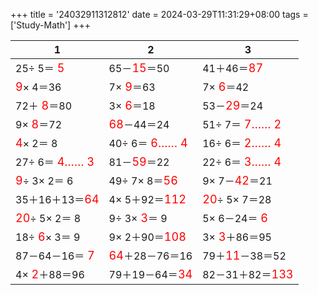+++ 
title = '24032911312812' 
date = 2024-03-29T11:31:29+08:00 
tags = ['Study-Math'] 
+++ 

1 | 2 | 3 
-- | -- | -- 
25÷ 5＝<font color=red size=4> 5</font> | 65－<font color=red size=4>15</font>＝50 | 41＋46＝<font color=red size=4>87</font> 
<font color=red size=4> 9</font>× 4＝36 |  7×<font color=red size=4> 9</font>＝63 |  7×<font color=red size=4> 6</font>＝42 
72＋<font color=red size=4> 8</font>＝80 |  3×<font color=red size=4> 6</font>＝18 | 53－<font color=red size=4>29</font>＝24 
 9×<font color=red size=4> 8</font>＝72 | <font color=red size=4>68</font>－44＝24 | 51÷ 7＝<font color=red size=4> 7…… 2</font> 
<font color=red size=4> 4</font>× 2＝ 8 | 40÷ 6＝<font color=red size=4> 6…… 4</font> | 16÷ 6＝<font color=red size=4> 2…… 4</font> 
27÷ 6＝<font color=red size=4> 4…… 3</font> | 81－<font color=red size=4>59</font>＝22 | 22÷ 6＝<font color=red size=4> 3…… 4</font> 
<font color=red size=4> 9</font>÷ 3× 2＝ 6 | 49÷ 7× 8＝<font color=red size=4>56</font> |  9× 7－<font color=red size=4>42</font>＝21 
35＋16＋13＝<font color=red size=4>64</font> |  4× 5＋92＝<font color=red size=4>112</font> | <font color=red size=4>20</font>÷ 5× 7＝28 
<font color=red size=4>20</font>÷ 5× 2＝ 8 |  9÷ 3×<font color=red size=4> 3</font>＝ 9 |  5× 6－24＝<font color=red size=4> 6</font> 
18÷<font color=red size=4> 6</font>× 3＝ 9 |  9× 2＋90＝<font color=red size=4>108</font> |  3×<font color=red size=4> 3</font>＋86＝95 
87－64－16＝<font color=red size=4> 7</font> | <font color=red size=4>64</font>＋28－76＝16 | 79＋<font color=red size=4>11</font>－38＝52 
 4×<font color=red size=4> 2</font>＋88＝96 | 79＋19－64＝<font color=red size=4>34</font> | 82－31＋82＝<font color=red size=4>133</font> 

